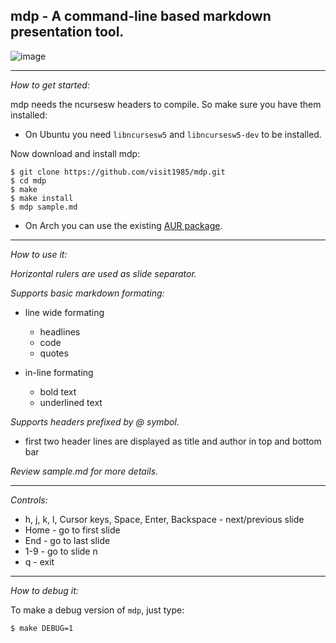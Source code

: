 
## mdp - A command-line based markdown presentation tool.

![image](https://cloud.githubusercontent.com/assets/2237222/4280231/d63178fa-3d2a-11e4-88a6-2b8e3608c4ca.gif)

---

*How to get started:*

mdp needs the ncursesw headers to compile.
So make sure you have them installed:
- On Ubuntu you need ```libncursesw5``` and ```libncursesw5-dev``` to be installed.

Now download and install mdp:

    $ git clone https://github.com/visit1985/mdp.git
    $ cd mdp
    $ make
    $ make install
    $ mdp sample.md

- On Arch you can use the existing [AUR package](https://aur.archlinux.org/packages/mdp-git/).

---

*How to use it:*

_Horizontal rulers are used as slide separator._

_Supports basic markdown formating:_

- line wide formating
    - headlines
    - code
    - quotes

- in-line formating
    - bold text
    - underlined text

_Supports headers prefixed by @ symbol._

- first two header lines are displayed as title and author
  in top and bottom bar

_Review sample.md for more details._

---

*Controls:*

- h, j, k, l, Cursor keys,
  Space, Enter, Backspace - next/previous slide
- Home - go to first slide
- End - go to last slide
- 1-9 - go to slide n
- q - exit


---

*How to debug it:*

To make a debug version of `mdp`, just type:

    $ make DEBUG=1
